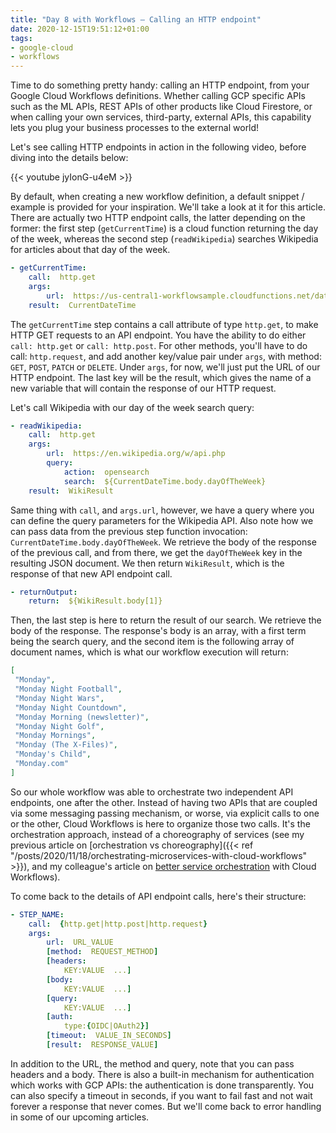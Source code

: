 ```yaml
---
title: "Day 8 with Workflows — Calling an HTTP endpoint"
date: 2020-12-15T19:51:12+01:00
tags:
- google-cloud
- workflows
---
```


Time to do something pretty handy: calling an HTTP endpoint, from your Google Cloud Workflows definitions. 
Whether calling GCP specific APIs such as the ML APIs, REST APIs of other products like Cloud Firestore, 
or when calling your own services, third-party, external APIs, this capability lets you plug your business processes to the external world!

Let's see calling HTTP endpoints in action in the following video, before diving into the details below:

{{< youtube jyIonG-u4eM >}}

By default, when creating a new workflow definition, a default snippet / example is provided for your inspiration. 
We'll take a look at it for this article. 
There are actually two HTTP endpoint calls, the latter depending on the former: 
the first step (`getCurrentTime`) is a cloud function returning the day of the week, 
whereas the second step (`readWikipedia`) searches Wikipedia for articles about that day of the week.

```yaml
- getCurrentTime:
    call:  http.get
    args:
        url:  https://us-central1-workflowsample.cloudfunctions.net/datetime
    result:  CurrentDateTime
```

The `getCurrentTime` step contains a call attribute of type `http.get`, to make HTTP GET requests to an API endpoint. 
You have the ability to do either `call: http.get` or `call: http.post`. 
For other methods, you'll have to do call: `http.request`, and add another key/value pair under `args`, with method: 
`GET`, `POST`, `PATCH` or `DELETE`. 
Under `args`, for now, we'll just put the URL of our HTTP endpoint. 
The last key will be the result, which gives the name of a new variable that will contain the response of our HTTP request.

Let's call Wikipedia with our day of the week search query:

```yaml
- readWikipedia:
    call:  http.get
    args:
        url:  https://en.wikipedia.org/w/api.php
        query:
            action:  opensearch
            search:  ${CurrentDateTime.body.dayOfTheWeek}
    result:  WikiResult
```

Same thing with `call`, and `args.url`, however, we have a query where you can define the query parameters for the Wikipedia API. 
Also note how we can pass data from the previous step function invocation: `CurrentDateTime.body.dayOfTheWeek`. 
We retrieve the body of the response of the previous call, and from there, we get the `dayOfTheWeek` key in the resulting JSON document. 
We then return `WikiResult`, which is the response of that new API endpoint call.

```yaml
- returnOutput:
    return:  ${WikiResult.body[1]}
```

Then, the last step is here to return the result of our search. We retrieve the body of the response. 
The response's body is an array, with a first term being the search query, 
and the second item is the following array of document names, which is what our workflow execution will return:

```json
[
 "Monday",
 "Monday Night Football",
 "Monday Night Wars",
 "Monday Night Countdown",
 "Monday Morning (newsletter)",
 "Monday Night Golf",
 "Monday Mornings",
 "Monday (The X-Files)",
 "Monday's Child",
 "Monday.com"
]
```

So our whole workflow was able to orchestrate two independent API endpoints, one after the other. 
Instead of having two APIs that are coupled via some messaging passing mechanism, 
or worse, via explicit calls to one or the other, Cloud Workflows is here to organize those two calls. 
It's the orchestration approach, instead of a choreography of services 
(see my previous article on [orchestration vs choreography]({{< ref "/posts/2020/11/18/orchestrating-microservices-with-cloud-workflows" >}}), 
and my colleague's article on [better service orchestration](https://cloud.google.com/blog/topics/developers-practitioners/better-service-orchestration-workflows) with Cloud Workflows).

To come back to the details of API endpoint calls, here's their structure:

```yaml
- STEP_NAME:
    call:  {http.get|http.post|http.request}
    args:
        url:  URL_VALUE
        [method:  REQUEST_METHOD]
        [headers:
            KEY:VALUE  ...]
        [body:
            KEY:VALUE  ...]
        [query:
            KEY:VALUE  ...]
        [auth:
            type:{OIDC|OAuth2}]
        [timeout:  VALUE_IN_SECONDS]
        [result:  RESPONSE_VALUE]
```

In addition to the URL, the method and query, note that you can pass headers and a body. There is also a built-in mechanism for authentication which works with GCP APIs: the authentication is done transparently. You can also specify a timeout in seconds, if you want to fail fast and not wait forever a response that never comes. But we'll come back to error handling in some of our upcoming articles.